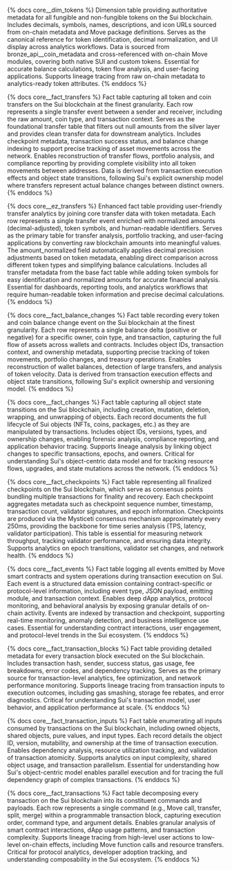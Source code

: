 {% docs core__dim_tokens %}
Dimension table providing authoritative metadata for all fungible and non-fungible tokens on the Sui blockchain. Includes decimals, symbols, names, descriptions, and icon URLs sourced from on-chain metadata and Move package definitions. Serves as the canonical reference for token identification, decimal normalization, and UI display across analytics workflows. Data is sourced from bronze_api__coin_metadata and cross-referenced with on-chain Move modules, covering both native SUI and custom tokens. Essential for accurate balance calculations, token flow analysis, and user-facing applications. Supports lineage tracing from raw on-chain metadata to analytics-ready token attributes.
{% enddocs %}

{% docs core__fact_transfers %}
Fact table capturing all token and coin transfers on the Sui blockchain at the finest granularity. Each row represents a single transfer event between a sender and receiver, including the raw amount, coin type, and transaction context. Serves as the foundational transfer table that filters out null amounts from the silver layer and provides clean transfer data for downstream analytics. Includes checkpoint metadata, transaction success status, and balance change indexing to support precise tracking of asset movements across the network. Enables reconstruction of transfer flows, portfolio analysis, and compliance reporting by providing complete visibility into all token movements between addresses. Data is derived from transaction execution effects and object state transitions, following Sui's explicit ownership model where transfers represent actual balance changes between distinct owners.
{% enddocs %}

{% docs core__ez_transfers %}
Enhanced fact table providing user-friendly transfer analytics by joining core transfer data with token metadata. Each row represents a single transfer event enriched with normalized amounts (decimal-adjusted), token symbols, and human-readable identifiers. Serves as the primary table for transfer analysis, portfolio tracking, and user-facing applications by converting raw blockchain amounts into meaningful values. The amount_normalized field automatically applies decimal precision adjustments based on token metadata, enabling direct comparison across different token types and simplifying balance calculations. Includes all transfer metadata from the base fact table while adding token symbols for easy identification and normalized amounts for accurate financial analysis. Essential for dashboards, reporting tools, and analytics workflows that require human-readable token information and precise decimal calculations.
{% enddocs %}

{% docs core__fact_balance_changes %}
Fact table recording every token and coin balance change event on the Sui blockchain at the finest granularity. Each row represents a single balance delta (positive or negative) for a specific owner, coin type, and transaction, capturing the full flow of assets across wallets and contracts. Includes object IDs, transaction context, and ownership metadata, supporting precise tracking of token movements, portfolio changes, and treasury operations. Enables reconstruction of wallet balances, detection of large transfers, and analysis of token velocity. Data is derived from transaction execution effects and object state transitions, following Sui's explicit ownership and versioning model.
{% enddocs %}

{% docs core__fact_changes %}
Fact table capturing all object state transitions on the Sui blockchain, including creation, mutation, deletion, wrapping, and unwrapping of objects. Each record documents the full lifecycle of Sui objects (NFTs, coins, packages, etc.) as they are manipulated by transactions. Includes object IDs, versions, types, and ownership changes, enabling forensic analysis, compliance reporting, and application behavior tracing. Supports lineage analysis by linking object changes to specific transactions, epochs, and owners. Critical for understanding Sui's object-centric data model and for tracking resource flows, upgrades, and state mutations across the network.
{% enddocs %}

{% docs core__fact_checkpoints %}
Fact table representing all finalized checkpoints on the Sui blockchain, which serve as consensus points bundling multiple transactions for finality and recovery. Each checkpoint aggregates metadata such as checkpoint sequence number, timestamp, transaction count, validator signatures, and epoch information. Checkpoints are produced via the Mysticeti consensus mechanism approximately every 250ms, providing the backbone for time series analysis (TPS, latency, validator participation). This table is essential for measuring network throughput, tracking validator performance, and ensuring data integrity. Supports analytics on epoch transitions, validator set changes, and network health.
{% enddocs %}

{% docs core__fact_events %}
Fact table logging all events emitted by Move smart contracts and system operations during transaction execution on Sui. Each event is a structured data emission containing contract-specific or protocol-level information, including event type, JSON payload, emitting module, and transaction context. Enables deep dApp analytics, protocol monitoring, and behavioral analysis by exposing granular details of on-chain activity. Events are indexed by transaction and checkpoint, supporting real-time monitoring, anomaly detection, and business intelligence use cases. Essential for understanding contract interactions, user engagement, and protocol-level trends in the Sui ecosystem.
{% enddocs %}

{% docs core__fact_transaction_blocks %}
Fact table providing detailed metadata for every transaction block executed on the Sui blockchain. Includes transaction hash, sender, success status, gas usage, fee breakdowns, error codes, and dependency tracking. Serves as the primary source for transaction-level analytics, fee optimization, and network performance monitoring. Supports lineage tracing from transaction inputs to execution outcomes, including gas smashing, storage fee rebates, and error diagnostics. Critical for understanding Sui's transaction model, user behavior, and application performance at scale.
{% enddocs %}

{% docs core__fact_transaction_inputs %}
Fact table enumerating all inputs consumed by transactions on the Sui blockchain, including owned objects, shared objects, pure values, and input types. Each record details the object ID, version, mutability, and ownership at the time of transaction execution. Enables dependency analysis, resource utilization tracking, and validation of transaction atomicity. Supports analytics on input complexity, shared object usage, and transaction parallelism. Essential for understanding how Sui's object-centric model enables parallel execution and for tracing the full dependency graph of complex transactions.
{% enddocs %}

{% docs core__fact_transactions %}
Fact table decomposing every transaction on the Sui blockchain into its constituent commands and payloads. Each row represents a single command (e.g., Move call, transfer, split, merge) within a programmable transaction block, capturing execution order, command type, and argument details. Enables granular analysis of smart contract interactions, dApp usage patterns, and transaction complexity. Supports lineage tracing from high-level user actions to low-level on-chain effects, including Move function calls and resource transfers. Critical for protocol analytics, developer adoption tracking, and understanding composability in the Sui ecosystem.
{% enddocs %}